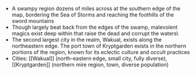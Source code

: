 - A swampy region dozens of miles across at the southern edge of the map, bordering the Sea of Storms and reaching the foothills of the sword mountains
- Though largely beat back from the edges of the swamp, malevolent magics exist deep within that raise the dead and corrupt the waters\
- The second largest city in the realm, Wakual, exists along the northeastern edge. The port town of Kryptgarden exists in the northern portions of the region, known for its eclectic culture and occult practices
- Cities: [[Wakual]] (north-eastern edge, small city, fully diverse), [[Kryptgarden]] (northern mire region, town, diverse population)